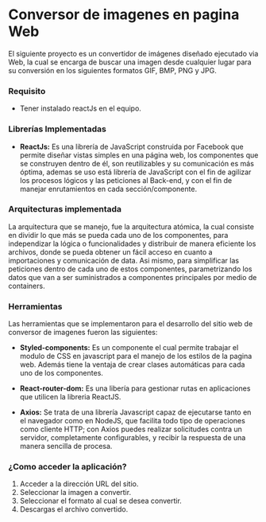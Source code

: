 Conversor de imagenes en pagina Web
=====================
El siguiente proyecto es un convertidor de imágenes diseñado ejecutado via Web, la cual se encarga de buscar una imagen desde cualquier lugar para su conversión en los siguientes formatos GIF, BMP, PNG y JPG.

### Requisito
+ Tener instalado reactJs en el equipo.

### Librerías Implementadas

+ **ReactJs:**
Es una librería de JavaScript construida por Facebook que permite diseñar vistas simples en una página web, los componentes que se construyen dentro de él, son reutilizables y su comunicación es más óptima, ademas se uso está librería de JavaScript con el fin de agilizar los procesos lógicos y las peticiones al Back-end, y con el fin de manejar enrutamientos en cada sección/componente.

### Arquitecturas implementada

La arquitectura que se manejo, fue la arquitectura atómica, la cual consiste en dividir lo que más se pueda cada uno de los componentes, para independizar la lógica o funcionalidades y distribuir de manera eficiente los archivos, donde se pueda obtener un fácil acceso en cuanto a importaciones y comunicación de data. Asi mismo, para simplificar las peticiones dentro de cada uno de estos componentes, parametrizando los datos que van a ser suministrados a componentes principales por medio de containers.

### Herramientas 
Las herramientas que se implementaron para el desarrollo del sitio web de conversor de imagenes fueron las siguientes:

+ **Styled-components:**
Es un componente el cual permite trabajar el modulo de CSS en javascript para el manejo de los estilos de la pagina web. Además tiene la ventaja de crear clases automáticas para cada uno de los componentes.

+ **React-router-dom:**
Es una libería para gestionar rutas en aplicaciones que utilicen la libreria ReactJS.

+ **Axios:**
Se trata de una librería Javascript capaz de ejecutarse tanto en el navegador como en NodeJS, que facilita todo tipo de operaciones como cliente HTTP; con Axios puedes realizar solicitudes contra un servidor, completamente configurables, y recibir la respuesta de una manera sencilla de procesa.

### ¿Como acceder la aplicación?
1. Acceder a la dirección URL del sitio.
2. Seleccionar la imagen a convertir.
3. Seleccionar el formato al cual se desea convertir.
4. Descargas el archivo convertido.

